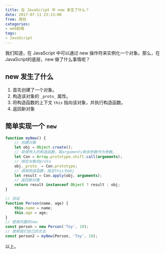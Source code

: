 ```yaml
---
title: 在 JavaScript 中 new 发生了什么？
date: 2017-07-11 23:13:00
from: 原创
categories:
- web前端
tags:
- JavaScript
---
```


我们知道，在 JavaScript 中可以通过 new 操作符来实例化一个对象。那么，在JavaScript的底层，new 做了什么事情呢？
<!-- more -->

## new 发生了什么
1. 首先创建了一个对象。
2. 构造该对象的 `_proto_` 属性。
3. 将构造函数的上下文 `this` 指向该对象，并执行构造函数。
4. 返回新对象

## 简单实现一个 `new`
```javascript
function myNew() {
    // 创建对象
    let obj = Object.create();
    // 获得传入的构造函数，取arguments剩余参数作为参数。
    let Con = Array.prototype.shift.call(arguments);
    // 绑定对象的proto
    obj._proto_ = Con.prototype;
    // 调用构造函数，指定this为obj
    let result = Con.apply(obj, arguments);
    // 返回新对象
    return result instanceof Object ? result : obj;
}

// 测试
function Person(name, age) {
    this.name = name;
    this.age = age;
}
// 使用内置的new
const person = new Person('Toy', 18);
// 使用我们自己的方法
const person2 = myNew(Person, 'Toy', 18);
```

以上。
